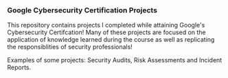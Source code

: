 ### Google Cybersecurity Certification Projects
This repository contains projects I completed while attaining Google's Cybersecurity Certifcation!
Many of these projects are focused on the application of knowledge learned during the course as well as replicating the responsiblities of security professionals!

Examples of some projects: Security Audits, Risk Assessments and Incident Reports.
